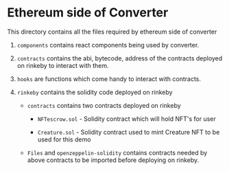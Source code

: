 # Ethereum side of Converter

This directory contains all the files required by ethereum side of converter

1.  `components` contains react components being used by converter.

2.  `contracts` contains the abi, bytecode, address of the contracts deployed on rinkeby to interact with them.

3.  `hooks` are functions which come handy to interact with contracts.

4.  `rinkeby` contains the solidity code deployed on rinkeby 

    *   `contracts` contains two contracts deployed on rinkeby

        *   `NFTescrow.sol` - Solidity contract which will hold NFT's for user 

        *   `Creature.sol` - Solidity contract used to mint Creature NFT to be used for this demo
        
    *   `Files` and `openzeppelin-solidity` contains contracts needed by above contracts to be imported before deploying on rinkeby.



